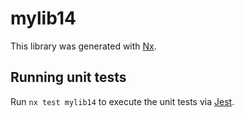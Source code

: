 # mylib14

This library was generated with [Nx](https://nx.dev).

## Running unit tests

Run `nx test mylib14` to execute the unit tests via [Jest](https://jestjs.io).
